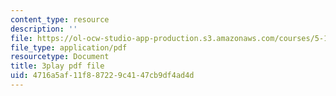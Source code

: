 ```yaml
---
content_type: resource
description: ''
file: https://ol-ocw-studio-app-production.s3.amazonaws.com/courses/5-111sc-principles-of-chemical-science-fall-2014/4716a5af11f887229c4147cb9df4ad4d_f6Z99Gu6XEE.pdf
file_type: application/pdf
resourcetype: Document
title: 3play pdf file
uid: 4716a5af-11f8-8722-9c41-47cb9df4ad4d
---
```

